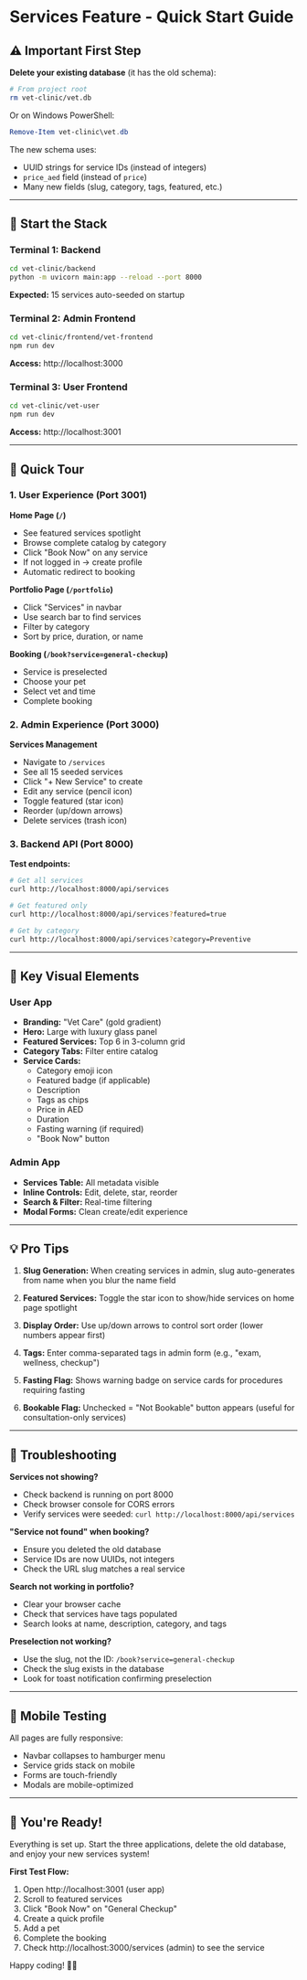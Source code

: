 # Services Feature - Quick Start Guide

## ⚠️ Important First Step

**Delete your existing database** (it has the old schema):

```bash
# From project root
rm vet-clinic/vet.db
```

Or on Windows PowerShell:
```powershell
Remove-Item vet-clinic\vet.db
```

The new schema uses:
- UUID strings for service IDs (instead of integers)
- `price_aed` field (instead of `price`)
- Many new fields (slug, category, tags, featured, etc.)

---

## 🚀 Start the Stack

### Terminal 1: Backend
```bash
cd vet-clinic/backend
python -m uvicorn main:app --reload --port 8000
```

**Expected:** 15 services auto-seeded on startup

### Terminal 2: Admin Frontend
```bash
cd vet-clinic/frontend/vet-frontend
npm run dev
```

**Access:** http://localhost:3000

### Terminal 3: User Frontend
```bash
cd vet-clinic/vet-user
npm run dev
```

**Access:** http://localhost:3001

---

## 🎯 Quick Tour

### 1. User Experience (Port 3001)

**Home Page (`/`)**
- See featured services spotlight
- Browse complete catalog by category
- Click "Book Now" on any service
- If not logged in → create profile
- Automatic redirect to booking

**Portfolio Page (`/portfolio`)**
- Click "Services" in navbar
- Use search bar to find services
- Filter by category
- Sort by price, duration, or name

**Booking (`/book?service=general-checkup`)**
- Service is preselected
- Choose your pet
- Select vet and time
- Complete booking

### 2. Admin Experience (Port 3000)

**Services Management**
- Navigate to `/services`
- See all 15 seeded services
- Click "+ New Service" to create
- Edit any service (pencil icon)
- Toggle featured (star icon)
- Reorder (up/down arrows)
- Delete services (trash icon)

### 3. Backend API (Port 8000)

**Test endpoints:**
```bash
# Get all services
curl http://localhost:8000/api/services

# Get featured only
curl http://localhost:8000/api/services?featured=true

# Get by category
curl http://localhost:8000/api/services?category=Preventive
```

---

## 🎨 Key Visual Elements

### User App
- **Branding:** "Vet Care" (gold gradient)
- **Hero:** Large with luxury glass panel
- **Featured Services:** Top 6 in 3-column grid
- **Category Tabs:** Filter entire catalog
- **Service Cards:** 
  - Category emoji icon
  - Featured badge (if applicable)
  - Description
  - Tags as chips
  - Price in AED
  - Duration
  - Fasting warning (if required)
  - "Book Now" button

### Admin App
- **Services Table:** All metadata visible
- **Inline Controls:** Edit, delete, star, reorder
- **Search & Filter:** Real-time filtering
- **Modal Forms:** Clean create/edit experience

---

## 💡 Pro Tips

1. **Slug Generation:** When creating services in admin, slug auto-generates from name when you blur the name field

2. **Featured Services:** Toggle the star icon to show/hide services on home page spotlight

3. **Display Order:** Use up/down arrows to control sort order (lower numbers appear first)

4. **Tags:** Enter comma-separated tags in admin form (e.g., "exam, wellness, checkup")

5. **Fasting Flag:** Shows warning badge on service cards for procedures requiring fasting

6. **Bookable Flag:** Unchecked = "Not Bookable" button appears (useful for consultation-only services)

---

## 🐛 Troubleshooting

**Services not showing?**
- Check backend is running on port 8000
- Check browser console for CORS errors
- Verify services were seeded: `curl http://localhost:8000/api/services`

**"Service not found" when booking?**
- Ensure you deleted the old database
- Service IDs are now UUIDs, not integers
- Check the URL slug matches a real service

**Search not working in portfolio?**
- Clear your browser cache
- Check that services have tags populated
- Search looks at name, description, category, and tags

**Preselection not working?**
- Use the slug, not the ID: `/book?service=general-checkup`
- Check the slug exists in the database
- Look for toast notification confirming preselection

---

## 📱 Mobile Testing

All pages are fully responsive:
- Navbar collapses to hamburger menu
- Service grids stack on mobile
- Forms are touch-friendly
- Modals are mobile-optimized

---

## 🎉 You're Ready!

Everything is set up. Start the three applications, delete the old database, and enjoy your new services system!

**First Test Flow:**
1. Open http://localhost:3001 (user app)
2. Scroll to featured services
3. Click "Book Now" on "General Checkup"
4. Create a quick profile
5. Add a pet
6. Complete the booking
7. Check http://localhost:3000/services (admin) to see the service

Happy coding! 🐾✨

